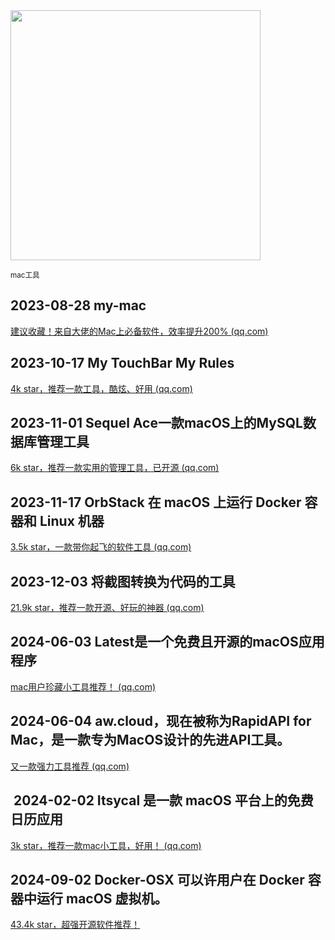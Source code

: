 <img src="https://img.picui.cn/free/2024/10/15/670e07de8c1a1.png" width="400" />  

<small>mac工具</small>

## 2023-08-28 my-mac

[建议收藏！来自大佬的Mac上必备软件，效率提升200% (qq.com)](https://mp.weixin.qq.com/s?__biz=MzU4MjY3Mzc3OQ==&mid=2247487474&idx=1&sn=7496c7e12370be684136f9c8a02c141d&chksm=fdb5fbeecac272f8696bd1d199adb2cb012ade8de43f0513d7ca2874f175caaa6b449ad9a304&token=1471711010&lang=zh_CN#rd)

## 2023-10-17 **My TouchBar My Rules**

[4k star，推荐一款工具，酷炫、好用 (qq.com)](https://mp.weixin.qq.com/s?__biz=MzU4MjY3Mzc3OQ==&mid=2247488705&idx=2&sn=3ea44cb56957801a4d1d6b7bb19c836b&chksm=fdb5e0ddcac269cb12c13a90c6f62fe1f398a5afbf9d884f1f384f899e4e39ab1fa7cb904ce1&token=1471711010&lang=zh_CN#rd)

## 2023-11-01 Sequel Ace一款macOS上的MySQL数据库管理工具

[6k star，推荐一款实用的管理工具，已开源 (qq.com)](https://mp.weixin.qq.com/s?__biz=MzU4MjY3Mzc3OQ==&mid=2247488970&idx=1&sn=a1cffd58634a4b54fa970e55b79dd0de&chksm=fdb5e1d6cac268c007ebbb0e40be8e7db22d16140e0c978d51d4734bcccad6b6191836c6b0ce&token=1725010599&lang=zh_CN#rd)

## 2023-11-17 OrbStack  在 macOS 上运行 Docker 容器和 Linux 机器

[3.5k star，一款带你起飞的软件工具 (qq.com)](https://mp.weixin.qq.com/s?__biz=MzU4MjY3Mzc3OQ==&mid=2247489152&idx=1&sn=710a90bd5b7fd25a406f3564c7d1bc3d&chksm=fdb5e29ccac26b8a4ffcfe2a055ac15e8a6be2a3056a5b8d369024002cf4947fbac7d4b68ddd&token=1725010599&lang=zh_CN#rd)

## 2023-12-03 将截图转换为代码的工具

[21.9k star，推荐一款开源、好玩的神器 (qq.com)](https://mp.weixin.qq.com/s?__biz=MzU4MjY3Mzc3OQ==&mid=2247489386&idx=1&sn=f09a529739bfc0b31880a5411fb951de&chksm=fdb5e376cac26a60369bd423e5c096972972bab2834fac1829f05af53015a1b0cb8e18d44ff5&token=1471711010&lang=zh_CN#rd)

## 2024-06-03 Latest是一个免费且开源的macOS应用程序

[mac用户珍藏小工具推荐！ (qq.com)](https://mp.weixin.qq.com/s?__biz=MzU4MjY3Mzc3OQ==&mid=2247491584&idx=1&sn=4ff254ac5378168e2711e2b26da99ea0&chksm=fdb6141ccac19d0a3ca03329a0aa37253ff6e262990adea4700767308754ac0960114de1e126&token=1235617352&lang=zh_CN#rd)

## 2024-06-04 aw.cloud，现在被称为RapidAPI for Mac，是一款专为MacOS设计的先进API工具。

[又一款强力工具推荐 (qq.com)](https://mp.weixin.qq.com/s?__biz=MzU4MjY3Mzc3OQ==&mid=2247491599&idx=1&sn=e617763584cbd05f8e0dadae98d6837a&chksm=fdb61413cac19d054b7305483f3551169dd5161b8a551db228ce3f2826a84ce6f079d6c8561b&token=1235617352&lang=zh_CN#rd)


##  2024-02-02 Itsycal 是一款 macOS 平台上的免费日历应用

[3k star，推荐一款mac小工具，好用！ (qq.com)](https://mp.weixin.qq.com/s?__biz=MzU4MjY3Mzc3OQ==&mid=2247490112&idx=1&sn=58cd0a15bf9803cbcb7ad51de11431a6&chksm=fdb5ee5ccac2674a1427a5a9f5c4be4de975b382aeb5a3b66eb8dc9d09ee32fb5736b48c8ab9&token=1471711010&lang=zh_CN#rd)

## 2024-09-02  Docker-OSX 可以许用户在 Docker 容器中运行 macOS 虚拟机。

[43.4k star，超强开源软件推荐！](https://mp.weixin.qq.com/s?__biz=MzU4MjY3Mzc3OQ==&mid=2247493885&idx=1&sn=498284520786d0a7f034d866dab0f020&chksm=fdb61ce1cac195f7b173ad9766fc906d7c329ad9ce3461cc28da9effe13245c0bd0976a92849&token=1264986599&lang=zh_CN#rd)